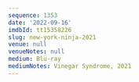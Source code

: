 ```yaml
---
sequence: 1353
date: '2022-09-16'
imdbId: tt15358226
slug: new-york-ninja-2021
venue: null
venueNotes: null
medium: Blu-ray
mediumNotes: Vinegar Syndrome, 2021
---
```


